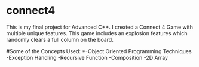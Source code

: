 # connect4
This is my final project for Advanced C++. I created a Connect 4 Game with multiple unique features.
This game includes an explosion features which randomly clears a full column on the board. 

#Some of the Concepts Used:
    		*-Object Oriented Programming Techniques
		-Exception Handling
		-Recursive Function
		-Composition
		-2D Array 
